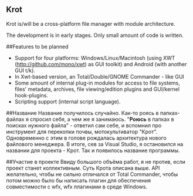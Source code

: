 ﻿Krot
---

Krot is/will be a cross-platform file manager with module architecture.

The development is in early stages. Only small amount of code is written.

##Features to be planned
* Support for four platforms: Windows/Linux/Macintosh (using XWT (http://github.com/mono/xwt) as GUI toolkit) and Android (with another GUI t/k).
* In Xwt-based version, an Total/Double/GNOME Commander - like GUI
* Some amount of internal plug-in modules for access to file systems, files' metadata, archives, file viewing/edition plugins and GUI/kernel hook-plugins.
* Scripting support (internal script language).

##Название
Название получилось случайно. Как-то роясь в папках-файлах я спросил себя, а чем же я занимаюсь. "**Роюсь** в папках в поисках нужного файла" - ответил сам себе, и вспомнил про инструмент для перекопки почвы, мотокультиватор "Крот". Одновременно с этим в голове рождалась архитектура нового файлового менеджера. В итоге, сев за Visual Studio, я остановился на названии для проекта - Крот. Так и появилось название программы.

##Участие в проекте
Ввиду большого объёма работ, я не против, если проект станет коллективным. Суть Крота описана выше.  API желательно, чтобы не сильно отличался от Total Commander, чтобы потом можно было бы написать плагин для обеспечения совместимости с wfx, wfx плагинами в среде Windows.